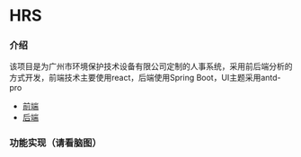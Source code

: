 # HRS

### 介绍
该项目是为广州市环境保护技术设备有限公司定制的人事系统，采用前后端分析的方式开发，前端技术主要使用react，后端使用Spring Boot，UI主题采用antd-pro

* [前端](https://beta-pro.ant.design/index-cn)
* [后端]()

### 功能实现（请看脑图）
